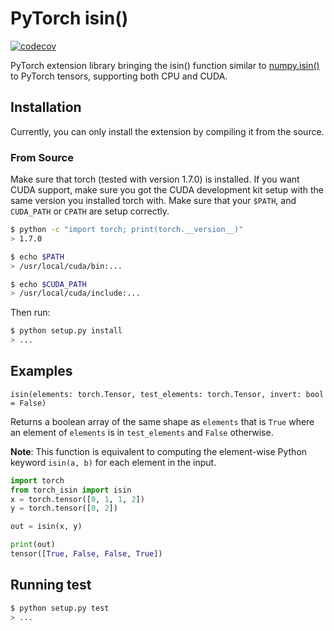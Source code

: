 # PyTorch isin()

[![codecov](https://codecov.io/gh/mludolph/pytorch_isin/branch/main/graph/badge.svg?token=JdNA6Sgow4)](https://codecov.io/gh/mludolph/pytorch_isin)

PyTorch extension library bringing the isin() function similar to [numpy.isin()](https://numpy.org/doc/stable/reference/generated/numpy.isin.html) to PyTorch tensors, supporting both CPU and CUDA.

## Installation

Currently, you can only install the extension by compiling it from the source.

### From Source

Make sure that torch (tested with version 1.7.0) is installed. If you want CUDA support, make sure you got the CUDA development kit setup with the same version you installed torch with. Make sure that your `$PATH`, and `CUDA_PATH` or `CPATH` are setup correctly.

```bash
$ python -c "import torch; print(torch.__version__)"
> 1.7.0

$ echo $PATH
> /usr/local/cuda/bin:...

$ echo $CUDA_PATH
> /usr/local/cuda/include:...
```

Then run:

```bash
$ python setup.py install
> ...
```

## Examples

`isin(elements: torch.Tensor, test_elements: torch.Tensor, invert: bool = False)`

Returns a boolean array of the same shape as `elements` that is `True` where an element of `elements` is in `test_elements` and `False` otherwise.

**Note**: This function is equivalent to computing the element-wise Python keyword `isin(a, b)` for each element in the input.

```python
import torch
from torch_isin import isin
x = torch.tensor([0, 1, 1, 2])
y = torch.tensor([0, 2])

out = isin(x, y)
```

```python
print(out)
tensor([True, False, False, True])
```

## Running test

```bash
$ python setup.py test
> ...
```
